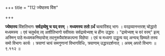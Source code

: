 +++
title = "112 ज्येष्ठस्य विंश"

+++

**ज्येष्ठस्य** विंशतिभागः **सर्वद्रव्येषु च यद् वरम्** । **मध्यमस्य** **ततो ऽर्धं** चत्वारिंशद् भागः । वरद्रव्यानन्तरश् चोद्धारो मध्यमस्य । एवं चतुर्थस् त्व् अशीतिभागो यवीयसः सर्वद्रव्येभ्यश् च हीनः उद्धारः । "द्रव्येभ्यश् च वरं वरम्" इत्य् अस्मिन् पाठे मध्यमकनिष्ठयोस् तदनुरूपैवांशकल्पना विज्ञेया । एवं च मध्यगा उद्धृत्य यद् अन्यच् छिष्यते तस्य समो विभागः कार्यः । त्रयाणां चायं समगुणानां विभागविधिः, त्रयाणाम् उद्धारदर्शनात् । अयम् अपरो विभागः ॥ ९.११२ ॥